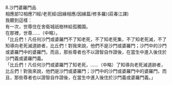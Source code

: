 8.沙門婆羅門品  
相應部12相應71經/老死經(因緣相應/因緣篇/修多羅)(莊春江譯)  
我聽到這樣：  
有一次，世尊住在舍衛城祇樹林給孤獨園。  
在那裡，世尊……（中略）。  
「比丘們！凡任何沙門或婆羅門不了知老死，不了知老死集，不了知老死滅，不了知導向老死滅道跡者，比丘們！對我來說，他們不是沙門或婆羅門；沙門中的沙門或婆羅門中的婆羅門，而且，那些尊者也不以證智自作證後，在當生中進入後住於沙門義或婆羅門義。  
「比丘們！凡任何沙門或婆羅門了知老死，……（中略）了知導向老死滅道跡者，比丘們！對我來說，他們是沙門或婆羅門；沙門中的沙門或婆羅門中的婆羅門，而且，那些尊者也以證智自作證後，在當生中進入後住於沙門義或婆羅門義。」  
  
  
